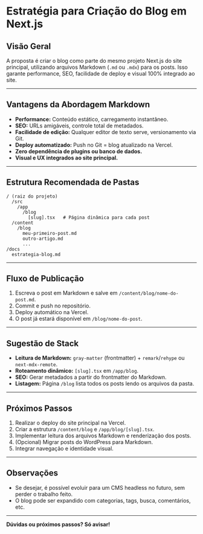 # Estratégia para Criação do Blog em Next.js

## Visão Geral

A proposta é criar o blog como parte do mesmo projeto Next.js do site principal, utilizando arquivos Markdown (`.md` ou `.mdx`) para os posts. Isso garante performance, SEO, facilidade de deploy e visual 100% integrado ao site.

---

## Vantagens da Abordagem Markdown
- **Performance:** Conteúdo estático, carregamento instantâneo.
- **SEO:** URLs amigáveis, controle total de metadados.
- **Facilidade de edição:** Qualquer editor de texto serve, versionamento via Git.
- **Deploy automatizado:** Push no Git = blog atualizado na Vercel.
- **Zero dependência de plugins ou banco de dados.**
- **Visual e UX integrados ao site principal.**

---

## Estrutura Recomendada de Pastas

```
/ (raiz do projeto)
  /src
    /app
      /blog
        [slug].tsx   # Página dinâmica para cada post
  /content
    /blog
      meu-primeiro-post.md
      outro-artigo.md
      ...
/docs
  estrategia-blog.md
```

---

## Fluxo de Publicação
1. Escreva o post em Markdown e salve em `/content/blog/nome-do-post.md`.
2. Commit e push no repositório.
3. Deploy automático na Vercel.
4. O post já estará disponível em `/blog/nome-do-post`.

---

## Sugestão de Stack
- **Leitura de Markdown:** `gray-matter` (frontmatter) + `remark`/`rehype` ou `next-mdx-remote`.
- **Roteamento dinâmico:** `[slug].tsx` em `/app/blog`.
- **SEO:** Gerar metadados a partir do frontmatter do Markdown.
- **Listagem:** Página `/blog` lista todos os posts lendo os arquivos da pasta.

---

## Próximos Passos
1. Realizar o deploy do site principal na Vercel.
2. Criar a estrutura `/content/blog` e `/app/blog/[slug].tsx`.
3. Implementar leitura dos arquivos Markdown e renderização dos posts.
4. (Opcional) Migrar posts do WordPress para Markdown.
5. Integrar navegação e identidade visual.

---

## Observações
- Se desejar, é possível evoluir para um CMS headless no futuro, sem perder o trabalho feito.
- O blog pode ser expandido com categorias, tags, busca, comentários, etc.

---

**Dúvidas ou próximos passos? Só avisar!** 